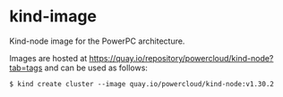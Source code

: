 # kind-image
Kind-node image for the PowerPC architecture.

Images are hosted at https://quay.io/repository/powercloud/kind-node?tab=tags and can be used as follows:

```shell
$ kind create cluster --image quay.io/powercloud/kind-node:v1.30.2
```
